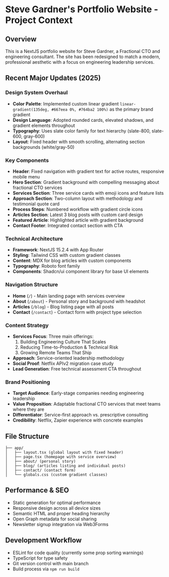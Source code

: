 # Steve Gardner's Portfolio Website - Project Context

## Overview

This is a NextJS portfolio website for Steve Gardner, a Fractional CTO and engineering consultant. The site has been redesigned to match a modern, professional aesthetic with a focus on engineering leadership services.

## Recent Major Updates (2025)

### Design System Overhaul

- **Color Palette**: Implemented custom linear gradient `linear-gradient(135deg, #667eea 0%, #764ba2 100%)` as the primary brand gradient
- **Design Language**: Adopted rounded cards, elevated shadows, and gradient elements throughout
- **Typography**: Uses slate color family for text hierarchy (slate-800, slate-600, gray-600)
- **Layout**: Fixed header with smooth scrolling, alternating section backgrounds (white/gray-50)

### Key Components

- **Header**: Fixed navigation with gradient text for active routes, responsive mobile menu
- **Hero Section**: Gradient background with compelling messaging about fractional CTO services
- **Services Section**: Three service cards with emoji icons and feature lists
- **Approach Section**: Two-column layout with methodology and testimonial quote card
- **Process Steps**: Numbered workflow with gradient circle icons
- **Articles Section**: Latest 3 blog posts with custom card design
- **Featured Article**: Highlighted article with gradient background
- **Contact Footer**: Integrated contact section with CTA

### Technical Architecture

- **Framework**: NextJS 15.2.4 with App Router
- **Styling**: Tailwind CSS with custom gradient classes
- **Content**: MDX for blog articles with custom components
- **Typography**: Roboto font family
- **Components**: Shadcn/ui component library for base UI elements

### Navigation Structure

- **Home** (`/`) - Main landing page with services overview
- **About** (`/about`) - Personal story and background with headshot
- **Articles** (`/blog`) - Blog listing page with all posts
- **Contact** (`/contact`) - Contact form with project type selection

### Content Strategy

- **Services Focus**: Three main offerings:
  1. Building Engineering Culture That Scales
  2. Reducing Time-to-Production & Technical Risk
  3. Growing Remote Teams That Ship
- **Approach**: Service-oriented leadership methodology
- **Social Proof**: Netflix APIv2 migration case study
- **Lead Generation**: Free technical assessment CTA throughout

### Brand Positioning

- **Target Audience**: Early-stage companies needing engineering leadership
- **Value Proposition**: Adaptable fractional CTO services that meet teams where they are
- **Differentiator**: Service-first approach vs. prescriptive consulting
- **Credibility**: Netflix, Zapier experience with concrete examples

## File Structure

```
├── app/
│   ├── layout.tsx (global layout with fixed header)
│   ├── page.tsx (homepage with service overview)
│   ├── about/ (personal story)
│   ├── blog/ (articles listing and individual posts)
│   ├── contact/ (contact form)
│   └── globals.css (custom gradient classes)
```

## Performance & SEO

- Static generation for optimal performance
- Responsive design across all device sizes
- Semantic HTML and proper heading hierarchy
- Open Graph metadata for social sharing
- Newsletter signup integration via Web3Forms

## Development Workflow

- ESLint for code quality (currently some prop sorting warnings)
- TypeScript for type safety
- Git version control with main branch
- Build process via `npm run build`
